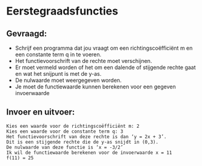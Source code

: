 # Eerstegraadsfuncties

## Gevraagd:

* Schrijf een programma dat jou vraagt om een richtingscoëfficiënt m en een constante term q in te voeren.
* Het functievoorschrift van de rechte moet verschijnen.
* Er moet vermeld worden of het om een dalende of stijgende rechte gaat en wat het snijpunt is met de y-as.
* De nulwaarde moet weergegeven worden.
* Je moet de functiewaarde kunnen berekenen voor een gegeven invoerwaarde

## Invoer en uitvoer:
```
Kies een waarde voor de richtingscoëfficiënt m: 2
Kies een waarde voor de constante term q: 3
Het functievoorschrift van deze rechte is dan ‘y = 2x + 3’.
Dit is een stijgende rechte die de y-as snijdt in (0,3).
De nulwaarde van deze functie is ‘x = -3/2’
Ik wil de functiewaarde berekenen voor de invoerwaarde x = 11
f(11) = 25

```



